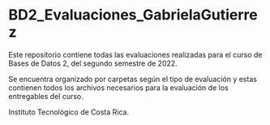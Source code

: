 # BD2_Evaluaciones_GabrielaGutierrez

Este repositorio contiene todas las evaluaciones realizadas para el curso de Bases de Datos 2, del segundo semestre de 2022.

Se encuentra organizado por carpetas según el tipo de evaluación y estas contienen todos los archivos necesarios para la evaluación de los entregables del curso.

Instituto Tecnológico de Costa Rica.
